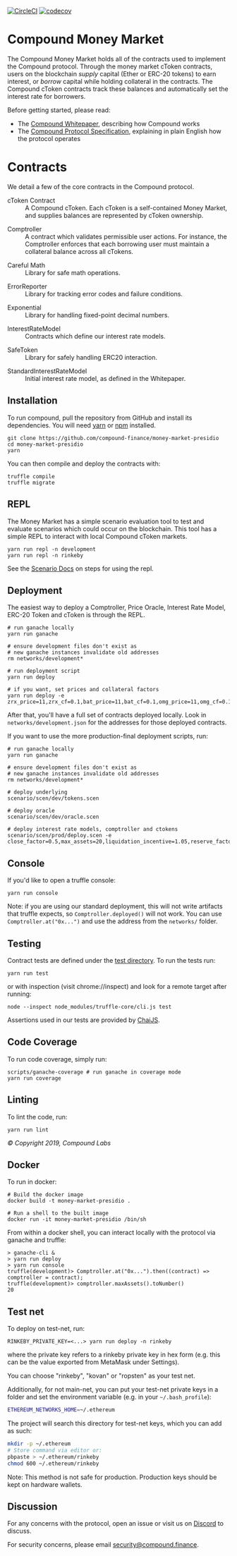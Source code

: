 [![CircleCI](https://circleci.com/gh/compound-finance/money-market-presidio/tree/master.svg?style=svg&circle-token=abe575a0b356023d18b7c6a672a8bc81688ca4bc)](https://circleci.com/gh/compound-finance/money-market-presidio/tree/master) [![codecov](https://codecov.io/gh/compound-finance/money-market-presidio/branch/master/graph/badge.svg?token=Kfp9ybWQmd)](https://codecov.io/gh/compound-finance/money-market-presidio)

Compound Money Market
=====================

The Compound Money Market holds all of the contracts used to implement the Compound protocol. Through the money market cToken contracts, users on the blockchain *supply* capital (Ether or ERC-20 tokens) to earn interest, or *borrow* capital while holding collateral in the contracts. The Compound cToken contracts track these balances and automatically set the interest rate for borrowers.

Before getting started, please read:

* The [Compound Whitepaper](https://github.com/compound-finance/money-market-presidio/tree/master/docs/CompoundWhitepaper.pdf), describing how Compound works
* The [Compound Protocol Specification](https://github.com/compound-finance/money-market-presidio/tree/master/docs/CompoundProtocol.pdf), explaining in plain English how the protocol operates

Contracts
=========

We detail a few of the core contracts in the Compound protocol.

<dl>
  <dt>cToken Contract</dt>
  <dd>A Compound cToken. Each cToken is a self-contained Money Market, and supplies balances are represented by cToken ownership.</dd>
</dl>

<dl>
  <dt>Comptroller</dt>
  <dd>A contract which validates permissible user actions. For instance, the Comptroller enforces that each borrowing user must maintain a collateral balance across all cTokens.</dd>
</dl>

<dl>
  <dt>Careful Math</dt>
  <dd>Library for safe math operations.</dd>
</dl>

<dl>
  <dt>ErrorReporter</dt>
  <dd>Library for tracking error codes and failure conditions.</dd>
</dl>

<dl>
  <dt>Exponential</dt>
  <dd>Library for handling fixed-point decimal numbers.</dd>
</dl>

<dl>
  <dt>InterestRateModel</dt>
  <dd>Contracts which define our interest rate models.</dd>
</dl>

<dl>
  <dt>SafeToken</dt>
  <dd>Library for safely handling ERC20 interaction.</dd>
</dl>

<dl>
  <dt>StandardInterestRateModel</dt>
  <dd>Initial interest rate model, as defined in the Whitepaper.</dd>
</dl>

Installation
------------
To run compound, pull the repository from GitHub and install its dependencies. You will need [yarn](https://yarnpkg.com/lang/en/docs/install/) or [npm](https://docs.npmjs.com/cli/install) installed.

    git clone https://github.com/compound-finance/money-market-presidio
    cd money-market-presidio
    yarn

You can then compile and deploy the contracts with:

    truffle compile
    truffle migrate

REPL
----

The Money Market has a simple scenario evaluation tool to test and evaluate scenarios which could occur on the blockchain. This tool has a simple REPL to interact with local Compound cToken markets.

    yarn run repl -n development
    yarn run repl -n rinkeby

See the [Scenario Docs](https://github.com/compound-finance/money-market-presidio/tree/master/scenario/SCENARIO.md) on steps for using the repl.

Deployment
----------

The easiest way to deploy a Comptroller, Price Oracle, Interest Rate Model, ERC-20 Token and cToken is through the REPL.

    # run ganache locally
    yarn run ganache

    # ensure development files don't exist as
    # new ganache instances invalidate old addresses
    rm networks/development*

    # run deployment script
    yarn run deploy

    # if you want, set prices and collateral factors
    yarn run deploy -e zrx_price=11,zrx_cf=0.1,bat_price=11,bat_cf=0.1,omg_price=11,omg_cf=0.1

After that, you'll have a full set of contracts deployed locally. Look in `networks/development.json` for the addresses for those deployed contracts.

If you want to use the more production-final deployment scripts, run:

    # run ganache locally
    yarn run ganache

    # ensure development files don't exist as
    # new ganache instances invalidate old addresses
    rm networks/development*

    # deploy underlying
    scenario/scen/dev/tokens.scen

    # deploy oracle
    scenario/scen/dev/oracle.scen

    # deploy interest rate models, comptroller and ctokens
    scenario/scen/prod/deploy.scen -e close_factor=0.5,max_assets=20,liquidation_incentive=1.05,reserve_factor=0.10

Console
-------

If you'd like to open a truffle console:

    yarn run console

Note: if you are using our standard deployment, this will not write artifacts that truffle expects, so `Comptroller.deployed()` will not work. You can use `Comptroller.at("0x...")` and use the address from the `networks/` folder.

Testing
-------
Contract tests are defined under the [test directory](https://github.com/compound-finance/money-market-presidio/tree/master/test). To run the tests run:

    yarn run test

or with inspection (visit chrome://inspect) and look for a remote target after running:

    node --inspect node_modules/truffle-core/cli.js test

Assertions used in our tests are provided by [ChaiJS](http://chaijs.com).

Code Coverage
-------------
To run code coverage, simply run:

    scripts/ganache-coverage # run ganache in coverage mode
    yarn run coverage

Linting
-------
To lint the code, run:

    yarn run lint

_© Copyright 2019, Compound Labs_

Docker
------

To run in docker:

    # Build the docker image
    docker build -t money-market-presidio .

    # Run a shell to the built image
    docker run -it money-market-presidio /bin/sh

From within a docker shell, you can interact locally with the protocol via ganache and truffle:

    > ganache-cli &
    > yarn run deploy
    > yarn run console
    truffle(development)> Comptroller.at("0x...").then((contract) => comptroller = contract);
    truffle(development)> comptroller.maxAssets().toNumber()
    20

Test net
--------

To deploy on test-net, run:

    RINKEBY_PRIVATE_KEY=<...> yarn run deploy -n rinkeby

where the private key refers to a rinkeby private key in hex form (e.g. this can be the value exported from MetaMask under Settings).

You can choose "rinkeby", "kovan" or "ropsten" as your test net.

Additionally, for not main-net, you can put your test-net private keys in a folder and set the environment variable (e.g. in your `~/.bash_profile`):

```sh
ETHEREUM_NETWORKS_HOME=~/.ethereum
```

The project will search this directory for test-net keys, which you can add as such:

```sh
mkdir -p ~/.ethereum
# Store command via editor or:
pbpaste > ~/.ethereum/rinkeby
chmod 600 ~/.ethereum/rinkeby
```

Note: This method is not safe for production. Production keys should be kept on hardware wallets.

Discussion
----------

For any concerns with the protocol, open an issue or visit us on [Discord](https://discordapp.com/invite/874ntdw) to discuss.

For security concerns, please email [security@compound.finance](mailto:security@compound.finance).
